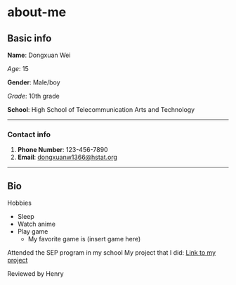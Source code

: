 # about-me

## Basic info

**Name**: Dongxuan Wei

_Age_: 15

**Gender**: Male/boy

_Grade_: 10th grade

**School**: High School of Telecommunication Arts and Technology

---
### Contact info
1. **Phone Number**: 123-456-7890
2. **Email**: dongxuanw1366@hstat.org

---

## Bio

Hobbies
* Sleep
* Watch anime
* Play game
  * My favorite game is  (insert game here)

Attended the SEP program in my school
My project that I did:  [Link to my project](https://dongxuanw1366.github.io/)

Reviewed by Henry